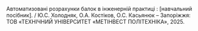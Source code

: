 Автоматизовані розрахунки балок в інженерній практиці : [навчальний посібник]. / Ю.С. Холодняк, О.А. Костіков, О.С. Касьянюк – Запоріжжя: ТОВ «ТЕХНІЧНИЙ УНІВЕРСИТЕТ «МЕТІНВЕСТ ПОЛІТЕХНІКА», 2025.
